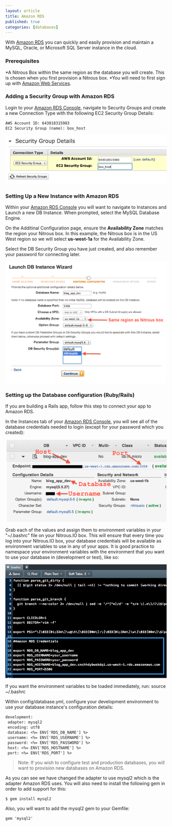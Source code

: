 ```yaml
---
layout: article
title: Amazon RDS
published: true
categories: [databases]
---
```


With [Amazon RDS](http://aws.amazon.com/rds/) you can quickly and easily provision and maintain a MySQL, Oracle, or Microsoft SQL Server instance in the cloud.
### Prerequisites

*A Nitrous Box within the same region as the database you will create. This is chosen when you first provision a Nitrous box.
*You will need to first sign up with [Amazon Web Services](http://aws.amazon.com/).

### Adding a Security Group with Amazon RDS

Login to your [Amazon RDS Console](https://console.aws.amazon.com/rds/home), navigate to Security Groups and create a new Connection Type with the following EC2 Security Group Details:

    AWS Account ID: 643018315983
    EC2 Security Group (name): box_host

![Security Group Details](/images/articles/amazon_rds_security_group.png)

###  Setting Up a New Instance with Amazon RDS

Within your [Amazon RDS Console](https://console.aws.amazon.com/rds/home) you will want to navigate to Instances and Launch a new DB Instance. When prompted, select the MySQL Database Engine. 

On the Additinal Configuration page, ensure the **Availability Zone** matches the region your Nitrous box. In this example, the Nitrous box is in the US West region so we will select **us-west-1a** for the Availability Zone.

Select the DB Security Group you have just created, and also remember your password for connecting later.

![Amazon RDS Settings](/images/articles/amazon_instance_setting.png)

### Setting up the Database configuration (Ruby/Rails)

If you are building a Rails app, follow this step to connect your app to Amazon RDS. 

In the Instances tab of your [Amazon RDS Console](https://console.aws.amazon.com/rds/home), you will see all of the database credentials needed to login (except for your password which you created):

![Amazon RDS Instance Settings](/images/articles/amazon-rds-instance-details.png)

Grab each of the values and assign them to environment variables in your
"~/.bashrc" file on your Nitrous.IO box. This will ensure that every time you log into your Nitrous.IO box, your
database credentials will be available as environment variables to use
in any of your apps. It is good practice to namespace your environment
variables with the environment that you want to use your database in
(development or test), like so:

![Env Variables](/images/articles/rds-bashrc.png)

If you want the environment variables to be loaded immediately, run:
    source ~/.bashrc

Within config/database.yml, configure your development environment to use your database instance's configuration details:

    development:
     adapter: mysql2
     encoding: utf8
     database: <%= ENV['RDS_DB_NAME'] %>
     username: <%= ENV['RDS_USERNAME'] %>
     password: <%= ENV['RDS_PASSWORD'] %>
     host: <%= ENV['RDS_HOSTNAME'] %>
     port: <%= ENV['RDS_PORT'] %>

>Note: If you wish to configure test and production databases, you will want to provision new databases on Amazon RDS.

As you can see we have changed the adapter to use mysql2 which is the adapter Amazon RDS uses. You will also need to install the following gem in order to add support for this:

    $ gem install mysql2

Also, you will want to add the mysql2 gem to your Gemfile:

    gem 'mysql2'
